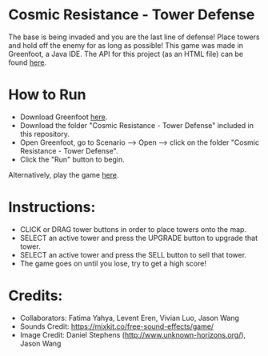 # Cosmic Resistance - Tower Defense
The base is being invaded and you are the last line of defense! Place towers and hold off the enemy for as long as possible!
This game was made in Greenfoot, a Java IDE.
The API for this project (as an HTML file) can be found [here](https://github.com/QuintonMak/Cosmic-Resistance---Tower-Defense/blob/main/Cosmic%20Resistance%20-%20Tower%20Defense/doc/allclasses-index.html).

# How to Run
  - Download Greenfoot [here](https://www.greenfoot.org/door).
  - Download the folder "Cosmic Resistance - Tower Defense" included in this repository.
  - Open Greenfoot, go to Scenario --> Open --> click on the folder "Cosmic Resistance - Tower Defense".
  - Click the "Run" button to begin.

  Alternatively, play the game [here](https://www.greenfoot.org/scenarios/28209).
  
# Instructions:
- CLICK or DRAG tower buttons in order to place towers onto the map.
- SELECT an active tower and press the UPGRADE button to upgrade that tower.
- SELECT an active tower and press the SELL button to sell that tower.
- The game goes on until you lose, try to get a high score!

# Credits:
- Collaborators: Fatima Yahya, Levent Eren, Vivian Luo, Jason Wang
- Sounds Credit: https://mixkit.co/free-sound-effects/game/
- Image Credit: Daniel Stephens (http://www.unknown-horizons.org/), Jason Wang
